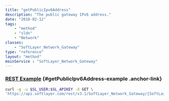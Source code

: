 ```yaml
---
title: "getPublicIpv6Address"
description: "The public gateway IPv6 address."
date: "2018-02-12"
tags:
    - "method"
    - "sldn"
    - "Network"
classes:
    - "SoftLayer_Network_Gateway"
type: "reference"
layout: "method"
mainService : "SoftLayer_Network_Gateway"
---
```


### [REST Example](#getPublicIpv6Address-example) <a href="/article/rest/"><i class="fas fa-question"></i></a> {#getPublicIpv6Address-example .anchor-link} 
```bash
curl -g -u $SL_USER:$SL_APIKEY -X GET \
'https://api.softlayer.com/rest/v3.1/SoftLayer_Network_Gateway/{SoftLayer_Network_GatewayID}/getPublicIpv6Address'
```
